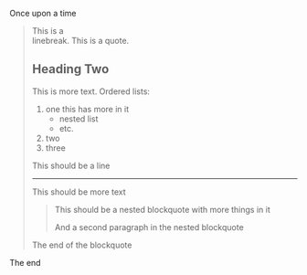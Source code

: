 Once upon a time

> This is a\
> linebreak.
> This is a quote.
>
> Heading Two
> ----
> This is more text.
> Ordered lists:
> 1. one
>    this has more in it
>    - nested list
>    - etc.
> 2. two
> 3. three
>
> This should be a line
>
> ----
> This should be more text
> > This should be a nested blockquote
> with more things in it
> >
> > And a second paragraph in the nested blockquote
>
> The end of the blockquote

The end